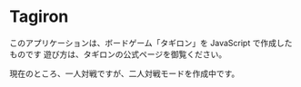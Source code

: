 # Tagiron

このアプリケーションは、ボードゲーム「タギロン」を JavaScript で作成したものです
遊び方は、タギロンの公式ページを御覧ください。

現在のところ、一人対戦ですが、二人対戦モードを作成中です。
